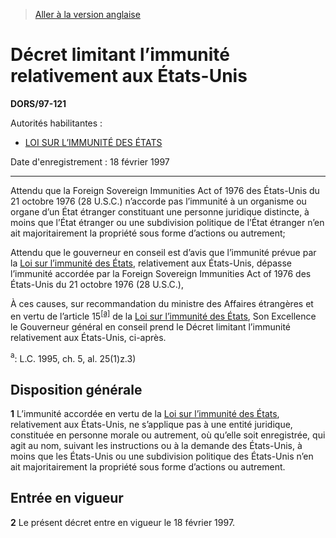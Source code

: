 > [Aller à la version anglaise](/en/Regulations/Statutory%20Orders%20and%20Regulations/97/121.md)

# Décret limitant l’immunité relativement aux États-Unis

**DORS/97-121**

Autorités habilitantes : 
- [LOI SUR L’IMMUNITÉ DES ÉTATS](/fr/Lois/Lois%20révisées%20du%20Canada/S/S-18.md)

Date d'enregistrement : 18 février 1997

----------

Attendu que la Foreign Sovereign Immunities Act of 1976 des États-Unis du 21 octobre 1976 (28 U.S.C.) n’accorde pas l’immunité à un organisme ou organe d’un État étranger constituant une personne juridique distincte, à moins que l’État étranger ou une subdivision politique de l’État étranger n’en ait majoritairement la propriété sous forme d’actions ou autrement;

Attendu que le gouverneur en conseil est d’avis que l’immunité prévue par la [Loi sur l’immunité des États](/fr/Lois/Lois%20révisées%20du%20Canada/S/S-18.md), relativement aux États-Unis, dépasse l’immunité accordée par la Foreign Sovereign Immunities Act of 1976 des États-Unis du 21 octobre 1976 (28 U.S.C.),

À ces causes, sur recommandation du ministre des Affaires étrangères et en vertu de l’article 15<sup><a href='#nbp_SOR-97-121_f_hq_5599'>[a]</a></sup> de la [Loi sur l’immunité des États](/fr/Lois/Lois%20révisées%20du%20Canada/S/S-18.md), Son Excellence le Gouverneur général en conseil prend le Décret limitant l’immunité relativement aux États-Unis, ci-après.

<a name='nbp_SOR-97-121_f_hq_5599'><sup>a</sup></a>: L.C. 1995, ch. 5, al. 25(1)z.3)<br />




## Disposition générale


**1** L’immunité accordée en vertu de la [Loi sur l’immunité des États](/fr/Lois/Lois%20révisées%20du%20Canada/S/S-18.md), relativement aux États-Unis, ne s’applique pas à une entité juridique, constituée en personne morale ou autrement, où qu’elle soit enregistrée, qui agit au nom, suivant les instructions ou à la demande des États-Unis, à moins que les États-Unis ou une subdivision politique des États-Unis n’en ait majoritairement la propriété sous forme d’actions ou autrement.




## Entrée en vigueur


**2** Le présent décret entre en vigueur le 18 février 1997.


